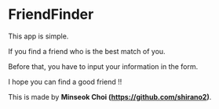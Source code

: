 # FriendFinder

This app is simple. 

If you find a friend who is the best match of you. 

Before that, you have to input your information in the form.

I hope you can find a good friend !!

This is made by **Minseok Choi (https://github.com/shirano2)**.